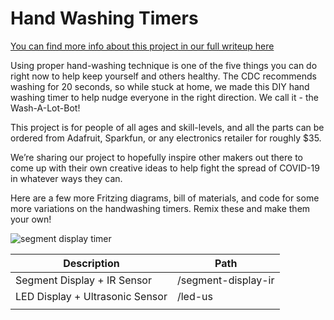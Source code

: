 # Hand Washing Timers

[You can find more info about this project in our full writeup here](https://www.hackster.io/331510/wash-a-lot-bot-a-diy-hand-washing-timer-2df500?auth_token=cbc8bba25bd3d1f15c4e32ee9d3fe3dd)

Using proper hand-washing technique is one of the five things you can do right now to help keep yourself and others healthy. The CDC recommends washing for 20 seconds, so while stuck at home, we made this DIY hand washing timer to help nudge everyone in the right direction. We call it - the Wash-A-Lot-Bot!

This project is for people of all ages and skill-levels, and all the parts can be ordered from Adafruit, Sparkfun, or any electronics retailer for roughly $35.

We’re sharing our project to hopefully inspire other makers out there to come up with their own creative ideas to help fight the spread of COVID-19 in whatever ways they can.

Here are a few more Fritzing diagrams, bill of materials, and code for some more variations on the handwashing timers. Remix these and make them your own! 

![segment display timer](https://github.com/GautamBose/hand-washing-timers/blob/master/assets/segment-version.jpg?raw=true)

| Description           |Path                                                     |
|-----------------------|---------------------------------------------------------------|
| Segment Display + IR Sensor  | /segment-display-ir |
| LED Display + Ultrasonic Sensor| /led-us                                              |
|                       |                                                               |
